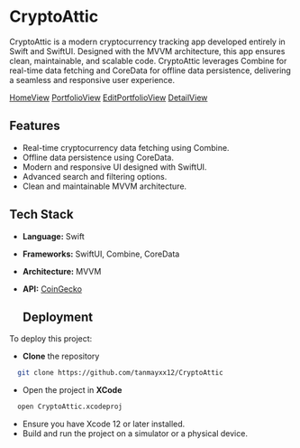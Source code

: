 # CryptoAttic

CryptoAttic is a modern cryptocurrency tracking app developed entirely in Swift and SwiftUI. Designed with the MVVM architecture, this app ensures clean, maintainable, and scalable code. CryptoAttic leverages Combine for real-time data fetching and CoreData for offline data persistence, delivering a seamless and responsive user experience.


[HomeView](Assets/HomeView.PNG)
[PortfolioView](Assets/PortfolioView.PNG)
[EditPortfolioView](Assets/EditPortfolioView.PNG)
[DetailView](Assets/DetailView.PNG)


## Features

- Real-time cryptocurrency data fetching using Combine.
- Offline data persistence using CoreData.
- Modern and responsive UI designed with SwiftUI.
- Advanced search and filtering options.
- Clean and maintainable MVVM architecture.

## Tech Stack

- **Language:** Swift
- **Frameworks:** SwiftUI, Combine, CoreData
- **Architecture:** MVVM
- **API:** [CoinGecko](https://www.coingecko.com/)

  ## Deployment

To deploy this project:

- **Clone** the repository
```bash
  git clone https://github.com/tanmayxx12/CryptoAttic
```

- Open the project in **XCode**
``` bash
  open CryptoAttic.xcodeproj
```
- Ensure you have Xcode 12 or later installed.
- Build and run the project on a simulator or a physical device.


